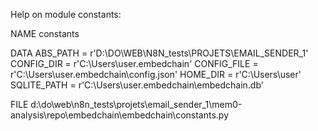 Help on module constants:

NAME
    constants

DATA
    ABS_PATH = r'D:\DO\WEB\N8N_tests\PROJETS\EMAIL_SENDER_1'
    CONFIG_DIR = r'C:\Users\user\.embedchain'
    CONFIG_FILE = r'C:\Users\user\.embedchain\config.json'
    HOME_DIR = r'C:\Users\user'
    SQLITE_PATH = r'C:\Users\user\.embedchain\embedchain.db'

FILE
    d:\do\web\n8n_tests\projets\email_sender_1\mem0-analysis\repo\embedchain\embedchain\constants.py


